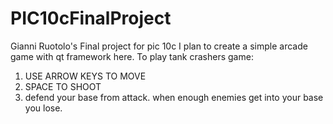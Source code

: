 # PIC10cFinalProject
Gianni Ruotolo's Final project for pic 10c
I plan to create a simple arcade game with qt framework here.
To play tank crashers game:
1. USE ARROW KEYS TO MOVE
2. SPACE TO SHOOT
3. defend your base from attack. when enough enemies get into your
base you lose.
